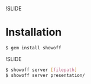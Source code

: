 !SLIDE

# Installation

```bash
$ gem install showoff
```

!SLIDE

```bash
$ showoff server [filepath]
$ showoff server presentation/
```